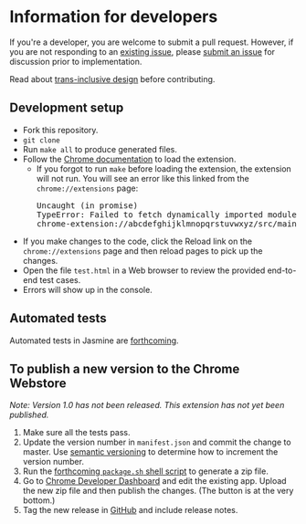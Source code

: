 # Information for developers

If you're a developer, you are welcome to submit a pull request. However, if you are not responding to an [existing issue](https://github.com/ProfJanetDavis/degender-the-web/issues), please [submit an issue](https://github.com/ProfJanetDavis/degender-the-web/issues/new) for discussion prior to implementation.

Read about [trans-inclusive design](https://alistapart.com/article/trans-inclusive-design) before contributing.

## Development setup
  * Fork this repository.
  * `git clone`
  * Run `make all` to produce generated files. 
  * Follow the [Chrome documentation](https://developer.chrome.com/extensions/getstarted#unpacked) to load the extension.
      * If you forgot to run ```make``` before loading the extension, the extension will not run. You will see an error like this linked from the `chrome://extensions` page: <pre>Uncaught (in promise) TypeError: Failed to fetch dynamically imported module: 
chrome-extension://abcdefghijklmnopqrstuvwxyz/src/main.js</pre>
  * If you make changes to the code, click the Reload link on the `chrome://extensions` page and then reload pages to pick up the changes.
  * Open the file ```test.html``` in a Web browser to review the provided end-to-end test cases.
  * Errors will show up in the console.
  
## Automated tests
Automated tests in Jasmine are [forthcoming](https://github.com/janetlndavis/degender-the-web/issues/2).

## To publish a new version to the Chrome Webstore
_Note: Version 1.0 has not been released. This extension has not yet been published._
  1. Make sure all the tests pass.
  1. Update the version number in `manifest.json` and commit the change to master.
     Use [semantic versioning](http://semver.org/) to determine how to increment the version number.
  1. Run the [forthcoming `package.sh` shell script](https://github.com/ProfJanetDavis/degender-the-web/issues/19) to generate a zip file.
  1. Go to [Chrome Developer Dashboard](https://chrome.google.com/webstore/developer/dashboard) and edit the existing app. Upload the new zip file and then publish the changes. (The button is at the very bottom.)
  1. Tag the new release in [GitHub](https://github.com/janetlndavis/degender-the-web/releases) and include release notes.
